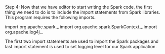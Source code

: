 Step 4: Now that we have editor to start writing the Spark code, the first thing we need to do is to include the import statements from Spark libraries. This program requires the following imports.

import org.apache.spark._
import org.apache.spark.SparkContext._
import org.apache.log4j._

The first two import statements are used to import the Spark packages and last import statement is used to set logging level for our Spark application.
